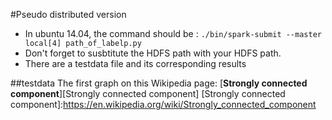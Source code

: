#Pseudo distributed version

- In ubuntu 14.04, the command should be : `./bin/spark-submit --master local[4] path_of_labelp.py`
- Don't forget to susbtitute the HDFS path with your HDFS path.
- There are a testdata file and its corresponding results

##testdata
The first graph on this Wikipedia page: [**Strongly connected component**][Strongly connected component]
[Strongly connected component]:https://en.wikipedia.org/wiki/Strongly_connected_component

